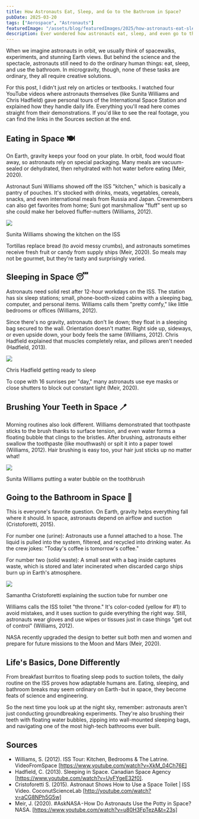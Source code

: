 ```yaml
---
title: How Astronauts Eat, Sleep, and Go to the Bathroom in Space?
pubDate: 2025-03-20
tags: ["Aerospace", "Astronauts"]
featuredImage: "/assets/blog/featuredImages/2025/how-astronauts-eat-sleep-and-go-to-the-bathroom-in-space.png"
description: Ever wondered how astronauts eat, sleep, and even go to the bathroom in space? This post explores their daily routines aboard the ISS, explained directly by astronauts themselves.
---
```


When we imagine astronauts in orbit, we usually think of spacewalks, experiments, and stunning Earth views. But behind the science and the spectacle, astronauts still need to do the ordinary human things: eat, sleep, and use the bathroom. In microgravity, though, none of these tasks are ordinary, they all require creative solutions.

For this post, I didn't just rely on articles or textbooks. I watched four YouTube videos where astronauts themselves (like Sunita Williams and Chris Hadfield) gave personal tours of the International Space Station and explained how they handle daily life. Everything you'll read here comes straight from their demonstrations. If you'd like to see the real footage, you can find the links in the Sources section at the end.

## Eating in Space 🍽️
On Earth, gravity keeps your food on your plate. In orbit, food would float away, so astronauts rely on special packaging. Many meals are vacuum-sealed or dehydrated, then rehydrated with hot water before eating (Meir, 2020).

Astronaut Suni Williams showed off the ISS "kitchen," which is basically a pantry of pouches. It's stocked with drinks, meats, vegetables, cereals, snacks, and even international meals from Russia and Japan. Crewmembers can also get favorites from home; Suni got marshmallow "fluff" sent up so she could make her beloved fluffer-nutters (Williams, 2012).

![](/assets/blog/2025/3/1.webp)
<p class="img-desc">Sunita Williams showing the kitchen on the ISS</p>

Tortillas replace bread (to avoid messy crumbs), and astronauts sometimes receive fresh fruit or candy from supply ships (Meir, 2020). So meals may not be gourmet, but they're tasty and surprisingly varied.

## Sleeping in Space 😴
Astronauts need solid rest after 12-hour workdays on the ISS. The station has six sleep stations; small, phone-booth-sized cabins with a sleeping bag, computer, and personal items. Williams calls them "pretty comfy," like little bedrooms or offices (Williams, 2012).

Since there's no gravity, astronauts don't lie down; they float in a sleeping bag secured to the wall. Orientation doesn't matter. Right side up, sideways, or even upside down, your body feels the same (Williams, 2012). Chris Hadfield explained that muscles completely relax, and pillows aren't needed (Hadfield, 2013).

![](/assets/blog/2025/3/2.webp)
<p class="img-desc">Chris Hadfield getting ready to sleep</p>

To cope with 16 sunrises per "day," many astronauts use eye masks or close shutters to block out constant light (Meir, 2020).

## Brushing Your Teeth in Space 🪥
Morning routines also look different. Williams demonstrated that toothpaste sticks to the brush thanks to surface tension, and even water forms a floating bubble that clings to the bristles. After brushing, astronauts either swallow the toothpaste (like mouthwash) or spit it into a paper towel (Williams, 2012). Hair brushing is easy too, your hair just sticks up no matter what!

![](/assets/blog/2025/3/3.webp)
<p class="img-desc">Sunita Williams putting a water bubble on the toothbrush</p>

## Going to the Bathroom in Space 🚽
This is everyone's favorite question. On Earth, gravity helps everything fall where it should. In space, astronauts depend on airflow and suction (Cristoforetti, 2015).

For number one (urine): Astronauts use a funnel attached to a hose. The liquid is pulled into the system, filtered, and recycled into drinking water. As the crew jokes: "Today's coffee is tomorrow's coffee."

For number two (solid waste): A small seat with a bag inside captures waste, which is stored and later incinerated when discarded cargo ships burn up in Earth's atmosphere.

![](/assets/blog/2025/3/4.webp)
<p class="img-desc">Samantha Cristoforetti explaining the suction tube for number one</p>

Williams calls the ISS toilet "the throne." It's color-coded (yellow for #1) to avoid mistakes, and it uses suction to guide everything the right way. Still, astronauts wear gloves and use wipes or tissues just in case things "get out of control" (Williams, 2012).

NASA recently upgraded the design to better suit both men and women and prepare for future missions to the Moon and Mars (Meir, 2020).

## Life's Basics, Done Differently
From breakfast burritos to floating sleep pods to suction toilets, the daily routine on the ISS proves how adaptable humans are. Eating, sleeping, and bathroom breaks may seem ordinary on Earth - but in space, they become feats of science and engineering.

So the next time you look up at the night sky, remember: astronauts aren't just conducting groundbreaking experiments. They're also brushing their teeth with floating water bubbles, zipping into wall-mounted sleeping bags, and navigating one of the most high-tech bathrooms ever built.

## Sources
* Williams, S. (2012). ISS Tour: Kitchen, Bedrooms & The Latrine. VideoFromSpace [https://www.youtube.com/watch?v=XkM_04Ch76E]
* Hadfield, C. (2013). Sleeping in Space. Canadian Space Agency [https://www.youtube.com/watch?v=UyFYgeE32f0].
* Cristoforetti S. (2015). Astronaut Shows How to Use a Space Toilet | ISS Video. CoconutScienceLab [http://youtube.com/watch?v=aCG8NPh5G5w]
* Meir, J. (2020). #AskNASA - How Do Astronauts Use the Potty in Space? NASA. [https://www.youtube.com/watch?v=u80H3FpTezA&t=23s]